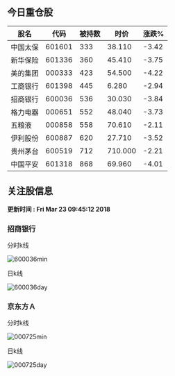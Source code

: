 
## 今日重仓股 

|股名|代码|被持数|时价|涨跌%|
|---|---|---|---|---|
|中国太保|601601|333|38.110|-3.42|
|新华保险|601336|360|45.410|-3.75|
|美的集团|000333|423|54.500|-4.22|
|工商银行|601398|445|6.280|-2.94|
|招商银行|600036|536|30.030|-3.84|
|格力电器|000651|552|48.040|-3.73|
|五粮液|000858|558|70.610|-2.11|
|伊利股份|600887|620|27.710|-3.52|
|贵州茅台|600519|712|710.000|-2.21|
|中国平安|601318|868|69.960|-4.01|

## 关注股信息
**更新时间 : Fri Mar 23 09:45:12 2018**
### 招商银行 
分时k线

![600036min](http://image.sinajs.cn/newchart/min/n/sh600036.gif)

日k线

![600036day](http://image.sinajs.cn/newchart/daily/n/sh600036.gif)

### 京东方Ａ 
分时k线

![000725min](http://image.sinajs.cn/newchart/min/n/sz000725.gif)

日k线

![000725day](http://image.sinajs.cn/newchart/daily/n/sz000725.gif)

